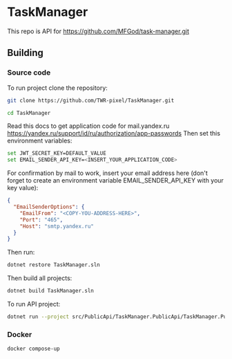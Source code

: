 # TaskManager

This repo is API for https://github.com/MFGod/task-manager.git

## Building

### Source code

To run project clone the repository:

```bash
git clone https://github.com/TWR-pixel/TaskManager.git

cd TaskManager
```
Read this docs to get application code for mail.yandex.ru https://yandex.ru/support/id/ru/authorization/app-passwords
Then set this environment variables:

```bash
set JWT_SECRET_KEY=DEFAULT_VALUE
set EMAIL_SENDER_API_KEY=<INSERT_YOUR_APPLICATION_CODE>
```

For confirmation by mail to work, insert your email address here (don't forget to create an environment variable EMAIL_SENDER_API_KEY with your key value):
```json
{
  "EmailSenderOptions": {
    "EmailFrom": "<COPY-YOU-ADDRESS-HERE>",
    "Port": "465",
    "Host": "smtp.yandex.ru"
  }
}

```


Then run:

```bash
dotnet restore TaskManager.sln
```

Then build all projects:

```bash
dotnet build TaskManager.sln
```

To run API project:

```bash
dotnet run --project src/PublicApi/TaskManager.PublicApi/TaskManager.PublicApi.csproj
```

### Docker

```bash
docker compose-up
```

